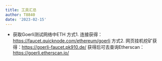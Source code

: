 ```yaml
---
title: 工具汇总
author: T8840
date: '2023-02-15'
---
```



- 获取Goerli测试网络中ETH
方式1. 连接获得：https://faucet.quicknode.com/ethereum/goerli
方式2. 网页挂机挖矿获得：https://goerli-faucet.pk910.de/
获得后可去查询Etherscan： https://goerli.etherscan.io/